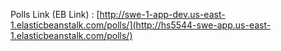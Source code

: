 Polls Link (EB Link) : [http://swe-1-app-dev.us-east-1.elasticbeanstalk.com/polls/](http://hs5544-swe-app.us-east-1.elasticbeanstalk.com/polls/)

